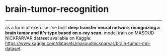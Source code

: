 # brain-tumor-recognition
-------------------------------------------
as a form of exercise i've built **deep transfer neural network recognizing a brain tumor and it's type based on x-ray scan.**
model train on MASOUD NICKPARVAR dataset available on Kaggle: https://www.kaggle.com/datasets/masoudnickparvar/brain-tumor-mri-dataset.
